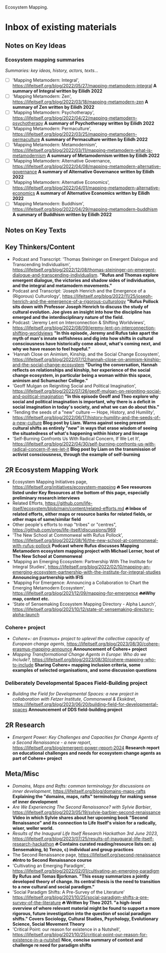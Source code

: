 Ecosystem Mapping.

# Inbox of existing materials

## Notes on Key Ideas

### Ecosystem mapping summaries

*Summaries: key ideas, history, actors, texts...*

- [ ] 'Mapping Metamodern: Integral', https://lifeitself.org/blog/2022/05/27/mapping-metamodern-integral **A summary of Integral written by Eilidh 2022**
- [ ] 'Mapping Metamodern: Zen', https://lifeitself.org/blog/2022/03/18/mapping-metamodern-zen **A summary of Zen written by Eilidh 2022**
- [ ] 'Mapping Metamodern: Psychotherapy', https://lifeitself.org/blog/2022/04/22/mapping-metamodern-psychotherapy **A summary of Psychotherapy written by Eilidh 2022**
- [ ] 'Mapping Metamodern: Permaculture', https://lifeitself.org/blog/2022/03/25/mapping-metamodern-permaculture **A summary of Permaculture written by Eilidh 2022**
- [ ] 'Mapping Metamodern: Metamodernism', https://lifeitself.org/blog/2022/03/11/mapping-metamodern-what-is-metamodernism **A summary of Metamodernism written by Eilidh 2022**
- [ ] 'Mapping Metamodern: Alternative Governance, https://lifeitself.org/blog/2022/04/08/mapping-metamodern-alternative-governance **A summary of Alternative Governance written by Eilidh 2022**
- [ ] 'Mapping Metamodern: Alternative Economics', https://lifeitself.org/blog/2022/04/01/mapping-metamodern-alternative-economics **A summary of Alternative Economics written by Eilidh 2022**
- [ ] 'Mapping Metamodern: Buddhism', https://lifeitself.org/blog/2022/04/29/mapping-metamodern-buddhism **A summary of Buddhism written by Eilidh 2022**

## Notes on Key Texts

## Key Thinkers/Content

- Podcast and Transcript: 'Thomas Steininger on Emergent Dialogue and Transcending Individualism', https://lifeitself.org/blog/2022/12/08/thomas-steininger-on-emergent-dialogue-and-transcending-individualism. **"Rufus and Thomas explore emergent dialogue, the victories and shadow sides of individuation, and the integral and metamodern movements."**
- Podcast and Transcript: 'Joseph Henrich and the Emergence of a (Rigorous) Culturology', https://lifeitself.org/blog/2022/11/25/joseph-henrich-and-the-emergence-of-a-rigorous-culturology **"Rufus Pollock sits down with Professor Joseph Henrich to discuss the study of cultural evolution. Joe gives an insight into how the discipline has emerged and the interdisciplinary nature of the field.**
- Podcast: 'Jeremy Lent on Interconnection & Shifting Worldviews', https://lifeitself.org/blog/2022/08/09/jeremy-lent-on-interconnection-shifting-worldviews **"In this episode, Jeremy and Rufus take apart the myth of man's innate selfishness and dig into how shifts in cultural consciousness have historically come about, what's coming next, and why we have reason to feel hopeful."**
- 'Hannah Close on Animism, Kinship, and the Social Change Ecosystem', https://lifeitself.org/blog/2022/07/12/hannah-close-on-animism-kinship-and-the-social-change-ecosystem **"During the conversation, Hannah reflects on relationships and kinship, her experience of the social change ecosystem, in particular being a woman within this space, animism and Schumacher College."**
- 'Geoff Mulgan on Reigniting Social and Political Imagination', https://lifeitself.org/blog/2022/07/26/geoff-mulgan-on-reigniting-social-and-political-imagination **"In this episode Geoff and Theo explore why social and political imagination is important, why there is a deficit in social imagination in today's society, and what we can do about this."**
- 'Tending the seeds of a "new" culture — Hope, History, and Humility', https://lifeitself.org/blog/2022/06/17/history-humility-and-the-seeds-of-a-new-culture **Blog post by Liam. Warns against seeing present cultural shifts as entirely "new" in ways that erase wisdom of seeing the situatedness of what's happening within history and lineage**
- 'Self-Burning Confronts Us With Radical Concern, If We Let It', https://lifeitself.org/blog/2022/04/30/self-burning-confronts-us-with-radical-concern-if-we-let-it **Blog post by Liam on the transmission of activist consciousness, through the example of self-burning**

## 2R Ecosystem Mapping Work

- Ecosystem Mapping Initiatives page, https://lifeitself.org/initiatives/ecosystem-mapping **🔥 See resources listed under Key Resources at the bottom of this page, especially preliminary research interviews**
- Related Efforts, https://github.com/life-itself/ecosystem/blob/main/content/related-efforts.md **🔥 Inbox of related efforts, either maps or resource banks for related fields, or other maps of same/similar field**
- Other people's efforts to map "tribes" or "centres", https://github.com/orgs/life-itself/discussions/969
- 'The New School at Commonweal with Rufus Pollock', https://lifeitself.org/blog/2022/08/16/the-new-school-at-commonweal-with-rufus-pollock **Podcast where Rufus discusses Mapping Metamodern ecosystem mapping project with Michael Lerner, host of The New School at Commonweal**
- 'Mapping an Emerging Ecosystem: Partnership With The Institute for Integral Studies', https://lifeitself.org/blog/2022/02/10/mapping-an-emerging-ecosystem-partnership-with-the-institute-for-integral-studies **Announcing partnership with IFIS**
- 'Mapping For Emergence: Announcing a Collaboration to Chart the Emerging Metamodern Ecosystem', https://lifeitself.org/blog/2021/12/09/mapping-for-emergence **🔥🔥Why map, context etc.**
- 'State of Sensemaking Ecosystem Mapping Directory - Alpha Launch', https://lifeitself.org/blog/2021/10/12/state-of-sensemaking-directory-alpha-launch

### Cohere+ project

- _Cohere+: an Erasmus+ project to uplevel the collective capacity of European change agents_, https://lifeitself.org/blog/2023/08/30/cohere-erasmus-mapping-announce **Announcement of Cohere+ project**
- _Mapping Transformational Change Agents in Europe: Who do we Include?_, https://lifeitself.org/blog/2023/08/30/cohere-mapping-who-to-include **Sharing Cohere+ mapping inclusion criteria, some examples of selected organisations, and some discussion questions**

### Deliberately Developmental Spaces Field-Building project

- _Building the Field for Developmental Spaces: a new project in collaboration with Fetzer Institute, Commonweal & Ekskäret_, https://lifeitself.org/blog/2023/06/20/building-field-for-developmental-spaces **Announcement of DDS field-building project**

## 2R Research

- _Emergent Power: Key Challenges and Capacities for Change Agents of a Second Renaissance - a new report_, https://lifeitself.org/blog/emergent-power-report-2024 **Research report on educational challenges and needs for ecosystem change agents as part of Cohere+ project**

## Meta/Misc

- _Domains, Maps and Rafts: common terminology for discussions on inner development_, https://lifeitself.org/blog/domains-maps-rafts **Explaining the "domains, maps, rafts" terminology for making sense of inner development**
- _Are We Experiencing The Second Renaissance? with Sylvie Barbier_, https://lifeitself.org/blog/2023/05/19/sylvie-barbier-second-renaissance **Video in which Sylvie shares about her upcoming book "Second Renaissance" and its connection to Life Itself's vision for a radically, wiser, weller world.**
- _Results of the Inaugural Life Itself Research Hackathon 3rd June 2023_, https://lifeitself.org/blog/2023/07/25/results-of-inauguaral-life-itself-research-hackathon **🔥 Contains curated reading/resource lists on: a) Sensemaking, b) Tenzo, c) individual and group practices**
- The Second Renaissance page, https://lifeitself.org/second-renaissance **🔥Intro to Second Renaissance course**
- 'Cultivating an Emerging Paradigm', https://lifeitself.org/blog/2022/02/01/cultivating-an-emerging-paradigm **By Rufus and Tomas Bjorkman. "This essay summarizes a jointly developed theory of change. Its central thesis is the need to transition to a new cultural and social paradigm."**
- 'Social Paradigm Shifts: A Pre-Survey of the Literature' https://lifeitself.org/blog/2021/10/25/social-paradigm-shifts-a-pre-survey-of-the-literature **🔥 Written by Theo 2021. "a high-level overview of where relevant material might be found to support a more rigorous, future investigation into the question of social paradigm shifts." Covers Sociology, Cultural Studies, Psychology, Evolutionary Science, Social Movement Theory**
- 'Critical Point: our reason for existence in a Nutshell', https://lifeitself.org/blog/2021/10/25/critical-point-our-reason-for-existence-in-a-nutshell **Nice, concise summary of context and challenge re need for paradigm shifts**

